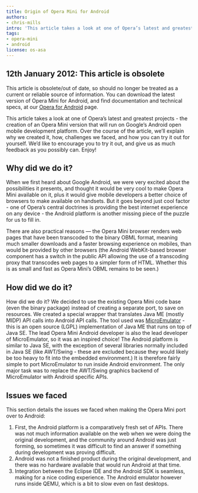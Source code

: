 ```yaml
---
title: Origin of Opera Mini for Android
authors:
- chris-mills
intro: 'This article takes a look at one of Opera’s latest and greatest projects - the creation of an Opera Mini version that will run on Google’s Android open mobile development platform. Over the course of the article, we’ll explain why we created it, how, challenges we faced, and how you can try it out for yourself. We’d like to encourage you to try it out, and give us as much feedback as you possibly can. Enjoy!'
tags:
- opera-mini
- android
license: os-asa
---
```


## 12th January 2012: This article is obsolete

This article is obsolete/out of date, so should no longer be treated as a current or reliable source of information. You can download the latest version of Opera Mini for Android, and find documentation and technical specs, at our [Opera for Android][1] page.

[1]: https://www.opera.com/mobile/android/

This article takes a look at one of Opera’s latest and greatest projects - the creation of an Opera Mini version that will run on Google’s Android open mobile development platform. Over the course of the article, we’ll explain why we created it, how, challenges we faced, and how you can try it out for yourself. We’d like to encourage you to try it out, and give us as much feedback as you possibly can. Enjoy!

## Why did we do it?

When we first heard about Google Android, we were very excited about the possibilities it presents, and thought it would be very cool to make Opera Mini available on it, plus it would give mobile developers a better choice of browsers to make available on handsets. But it goes beyond just cool factor - one of Opera’s central doctrines is providing the best internet experience on any device - the Android platform is another missing piece of the puzzle for us to fill in.

There are also practical reasons — the Opera Mini browser renders web pages that have been transcoded to the binary OBML format, meaning much smaller downloads and a faster browsing experience on mobiles, than would be provided by other browsers (the Android WebKit-based browser component has a switch in the public API allowing the use of a transcoding proxy that transcodes web pages to a simpler form of HTML. Whether this is as small and fast as Opera Mini’s OBML remains to be seen.)

## How did we do it?

How did we do it? We decided to use the existing Opera Mini code base (even the binary package) instead of creating a separate port, to save on resources. We created a special wrapper that translates Java ME (mostly MIDP) API calls into Android API calls. The tool used was [MicroEmulator][2] - this is an open source (LGPL) implementation of Java ME that runs on top of Java SE. The lead Opera Mini Android developer is also the lead developer of MicroEmulator, so it was an inspired choice! The Android platform is similar to Java SE, with the exception of several libraries normally included in Java SE (like AWT/Swing - these are excluded because they would likely be too heavy to fit into the embedded environment.) It is therefore fairly simple to port MicroEmulator to run inside Android environment. The only major task was to replace the AWT/Swing graphics backend of MicroEmulator with Android specific APIs.

[2]: http://www.microemu.org/

## Issues we faced

This section details the issues we faced when making the Opera Mini port over to Android:

1. First, the Android platform is a comparatively fresh set of APIs. There was not much information available on the web when we were doing the original development, and the community around Android was just forming, so sometimes it was difficult to find an answer if something during development was proving difficult.
2. Android was not a finished product during the original development, and there was no hardware available that would run Android at that time.
3. Integration between the Eclipse IDE and the Android SDK is seamless, making for a nice coding experience. The Android emulator however runs inside QEMU, which is a bit to slow even on fast desktops.
